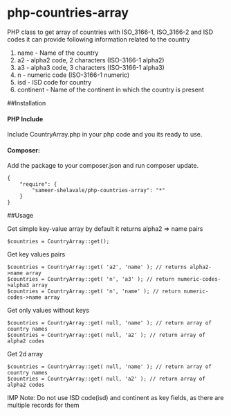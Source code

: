 php-countries-array
===================

PHP class to get array of countries with ISO_3166-1, ISO_3166-2 and ISD codes
it can provide following information related to  the country

1. name - Name of the country
2. a2 - alpha2 code, 2 characters (ISO-3166-1 alpha2)
3. a3 - alpha3 code, 3 characters (ISO-3166-1 alpha3)
4. n - numeric code (ISO-3166-1 numeric)
5. isd - ISD code for country
6. continent - Name of the continent in which the country is present

##Installation
#### PHP Include
Include CountryArray.php in your php code and you its ready to use.
#### Composer:
Add the package to your composer.json and run composer update.

```
{
    "require": {
        "sameer-shelavale/php-countries-array": "*"
    }
}
```

##Usage

Get simple key-value array by default it returns alpha2 => name pairs

```
$countries = CountryArray::get();
```

Get key values pairs

```
$countries = CountryArray::get( 'a2', 'name' ); // returns alpha2->name array
$countries = CountryArray::get( 'n', 'a3' ); // return numeric-codes->alpha3 array
$countries = CountryArray::get( 'n', 'name' ); // return numeric-codes->name array
```

Get only values without keys
```
$countries = CountryArray::get( null, 'name' ); // return array of country names
$countries = CountryArray::get( null, 'a2' ); // return array of alpha2 codes
```

Get 2d array
```
$countries = CountryArray::get( null, 'name' ); // return array of country names
$countries = CountryArray::get( null, 'a2' ); // return array of alpha2 codes
```


IMP Note:
Do not use ISD code(isd) and continent as key fields, as there are multiple records for them
